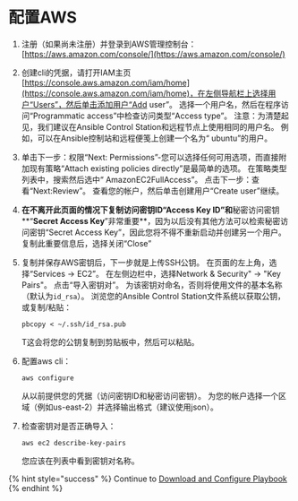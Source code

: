 # 配置AWS

1. 注册（如果尚未注册）并登录到AWS管理控制台：[https://aws.amazon.com/console/](https://aws.amazon.com/console/) 
2. 创建cli的凭据，请打开IAM主页 [https://console.aws.amazon.com/iam/home](https://console.aws.amazon.com/iam/home)，在左侧导航栏上选择用户“Users”，然后单击添加用户“Add user”。 选择一个用户名，然后在程序访问“Programmatic access”中检查访问类型“Access type”。 注意：为清楚起见，我们建议在Ansible Control Station和远程节点上使用相同的用户名。 例如，可以在Ansible控制站和远程便笺上创建一个名为“ ubuntu”的用户。 
3. 单击下一步：权限“Next: Permissions”-您可以选择任何可用选项，而直接附加现有策略“Attach existing policies directly”是最简单的选项。 在策略类型列表中，搜索然后选中“ AmazonEC2FullAccess”。 点击下一步：查看“Next:Review”。 查看您的帐户，然后单击创建用户“Create user”继续。 
4. **在不离开此页面的情况下复制访问密钥ID“**Access Key ID**”和**秘密访问密钥**“**Secret Access Key**”非常重要**，因为以后没有其他方法可以检索秘密访问密钥“Secret Access Key”，因此您将不得不重新启动并创建另一个用户。 复制此重要信息后，选择关闭“Close” 
5. 复制并保存AWS密钥后，下一步就是上传SSH公钥。 在页面的左上角，选择“Services -&gt; EC2”。 在左侧边栏中，选择Network & Security" -&gt; "Key Pairs"。 点击“导入密钥对”。 为该密钥对命名，否则将使用文件的基本名称（默认为`id_rsa`）。 浏览您的Ansible Control Station文件系统以获取公钥，或复制/粘贴：

   ```text
   pbcopy < ~/.ssh/id_rsa.pub
   ```

   T这会将您的公钥复制到剪贴板中，然后可以粘贴。  

6. 配置aws cli：

   ```text
   aws configure
   ```

   从以前提供您的凭据（访问密钥ID和秘密访问密钥）。 为您的帐户选择一个区域（例如us-east-2）并选择输出格式（建议使用json）。  

7. 检查密钥对是否正确导入：

   ```text
   aws ec2 describe-key-pairs
   ```

   您应该在列表中看到密钥对名称。

{% hint style="success" %}
Continue to [Download and Configure Playbook](download-and-configure-playbook.md)
{% endhint %}

